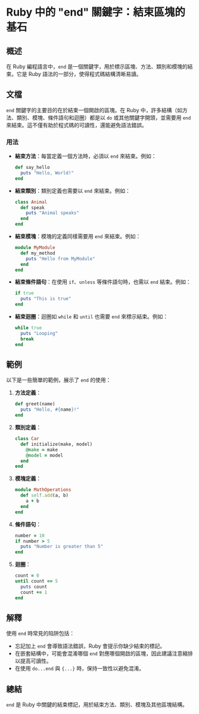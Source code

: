 <!--
Meta Description: # Ruby 中的 "end" 關鍵字：結束區塊的基石 ## 概述 在 Ruby 編程語言中，`end` 是一個關鍵字，用於標示區塊、方法、類別和模塊的結束。它是 Ruby 語法的一部分，使得程式碼結構清晰易讀。 ## 文檔 `end` 關鍵字的主要目的在於結束一個開啟的區塊。在 Ruby 中，許多...
Meta Keywords: end, ruby, puts, def, 來結束
-->

# Ruby 中的 "end" 關鍵字：結束區塊的基石

## 概述
在 Ruby 編程語言中，`end` 是一個關鍵字，用於標示區塊、方法、類別和模塊的結束。它是 Ruby 語法的一部分，使得程式碼結構清晰易讀。

## 文檔
`end` 關鍵字的主要目的在於結束一個開啟的區塊。在 Ruby 中，許多結構（如方法、類別、模塊、條件語句和迴圈）都是以 `do` 或其他關鍵字開頭，並需要用 `end` 來結束。這不僅有助於程式碼的可讀性，還能避免語法錯誤。

### 用法
- **結束方法**：每當定義一個方法時，必須以 `end` 來結束。例如：
  ```ruby
  def say_hello
    puts "Hello, World!"
  end
  ```

- **結束類別**：類別定義也需要以 `end` 來結束。例如：
  ```ruby
  class Animal
    def speak
      puts "Animal speaks"
    end
  end
  ```

- **結束模塊**：模塊的定義同樣需要用 `end` 來結束。例如：
  ```ruby
  module MyModule
    def my_method
      puts "Hello from MyModule"
    end
  end
  ```

- **結束條件語句**：在使用 `if`、`unless` 等條件語句時，也需以 `end` 結束。例如：
  ```ruby
  if true
    puts "This is true"
  end
  ```

- **結束迴圈**：迴圈如 `while` 和 `until` 也需要 `end` 來標示結束。例如：
  ```ruby
  while true
    puts "Looping"
    break
  end
  ```

## 範例
以下是一些簡單的範例，展示了 `end` 的使用：

1. **方法定義**：
   ```ruby
   def greet(name)
     puts "Hello, #{name}!"
   end
   ```

2. **類別定義**：
   ```ruby
   class Car
     def initialize(make, model)
       @make = make
       @model = model
     end
   end
   ```

3. **模塊定義**：
   ```ruby
   module MathOperations
     def self.add(a, b)
       a + b
     end
   end
   ```

4. **條件語句**：
   ```ruby
   number = 10
   if number > 5
     puts "Number is greater than 5"
   end
   ```

5. **迴圈**：
   ```ruby
   count = 0
   until count == 5
     puts count
     count += 1
   end
   ```

## 解釋
使用 `end` 時常見的陷阱包括：
- 忘記加上 `end` 會導致語法錯誤，Ruby 會提示你缺少結束的標記。
- 在嵌套結構中，可能會混淆哪個 `end` 對應哪個開啟的區塊，因此建議注意縮排以提高可讀性。
- 在使用 `do...end` 與 `{...}` 時，保持一致性以避免混淆。

## 總結
`end` 是 Ruby 中關鍵的結束標記，用於結束方法、類別、模塊及其他區塊結構。